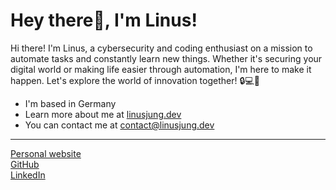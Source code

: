 # Hey there👋, I'm Linus!

Hi there! I'm Linus, a cybersecurity and coding enthusiast on a mission to automate tasks and constantly learn new things. Whether it's securing your digital world or making life easier through automation, I'm here to make it happen. Let's explore the world of innovation together! 🔒💻🚀

* I'm based in Germany
* Learn more about me at [linusjung.dev](https://linusjung.dev)
* You can contact me at [contact@linusjung.dev](mailto:contact@linusjung.dev)

---

<a href="https://linusjung.dev" target="_blank">
Personal website
</a>
<br>
<a href="https://github.com/lynusdev" target="_blank">
GitHub
</a>
<br>
<a href="https://linkedin.com/in/linus-jung" target="_blank">
LinkedIn
</a> 
